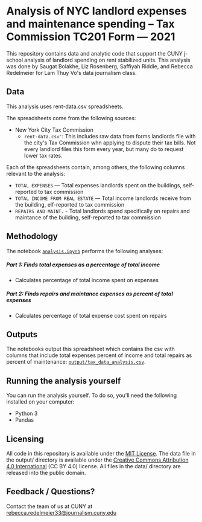 # Analysis of NYC landlord expenses and maintenance spending – Tax Commission TC201 Form — 2021

This repository contains data and analytic code that support the CUNY j-school analysis of landlord spending on rent stabilized units. This analysis was done by Saugat Bolakhe, Liz Rosenberg, Saffiyah Riddle, and Rebecca Redelmeier for Lam Thuy Vo's data journalism class.

## Data

This analysis uses rent-data.csv spreadsheets.

The spreadsheets come from the following sources:

- New York City Tax Commission 
  - `rent-data.csv'`: This includes raw data from forms landlords file with the city's Tax Commission whn applying to dispute their tax bills. Not every landlord files this form every year, but many do to request lower tax rates.

Each of the spreadsheets contain, among others, the following columns relevant to the analysis:

- `TOTAL EXPENSES` — Total expenses landlords spent on the buildings, self-reported to tax commission
- `TOTAL INCOME FROM REAL ESTATE` — Total income landlords receive from the building, elf-reported to tax commission 
- `REPAIRS AND MAINT.` - Total landlords spend specifically on repairs and maintance of the building, self-reported to tax commission

## Methodology

The notebook [`analysis.ipynb`](notebooks/analysis.ipynb) performs the following analyses:

##### Part 1: Finds total expenses as a percentage of total income

- Calculates percentage of total income spent on expenses


##### Part 2: Finds repairs and maintance expenses as percent of total expenses

- Calculates percentage of total expense cost spent on repairs


## Outputs

The notebooks output this spreadsheet which contains the csv with columns that include total expenses percent of income and total repairs as percent of maintenance: [`output/tax_data_analysis.csv`](output/tax_data_analysis.csv).

## Running the analysis yourself

You can run the analysis yourself. To do so, you'll need the following installed on your computer:

- Python 3
- Pandas

## Licensing

All code in this repository is available under the [MIT License](https://opensource.org/licenses/MIT). The data file in the output/ directory is available under the [Creative Commons Attribution 4.0 International](https://creativecommons.org/licenses/by/4.0/) (CC BY 4.0) license. All files in the data/ directory are released into the public domain.

## Feedback / Questions?

Contact the team of us at CUNY at rebecca.redelmeier33@journalism.cuny.edu
